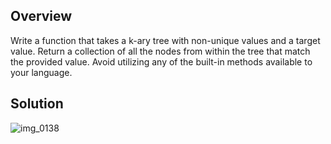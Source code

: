 ## Overview

Write a function that takes a k-ary tree with non-unique values and a target value.
Return a collection of all the nodes from within the tree that match the provided value.
Avoid utilizing any of the built-in methods available to your language.

## Solution

![img_0138](https://user-images.githubusercontent.com/34176171/40463484-7ca22a6c-5eca-11e8-874e-285e3a1e00e3.jpg)
